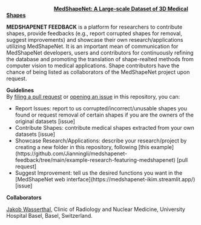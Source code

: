 &emsp;  &emsp; &emsp;  &emsp;  &emsp; &emsp; &emsp;  **[MedShapeNet: A Large-scale Dataset of 3D Medical Shapes](https://medshapenet-ikim.streamlit.app/)** 

**MEDSHAPENET FEEDBACK** is a platform for researchers to contribute shapes, provide feedbacks (e.g., report corrupted shapes for removal, suggest improvements) and showcase their own research/applications utilizing MedShapeNet. It is an important mean of communication for MedShapeNet developers, users and contributors for continuously refining the database and promoting the translation of shape-realted methods from computer vision to medical applications. Shape contributors have the chance of being listed as collaborators of the MedShapeNet project upon request. 


**Guidelines**  <br>
By [filing a pull request](https://github.com/Jianningli/medshapenet-feedback/pulls) or [opening an issue](https://github.com/Jianningli/medshapenet-feedback/issues) in this repository, you can:

<ul>
  <li>Report Issues: report to us corrupted/incorrect/unusable shapes you found or request removal of certain shapes if you are the owners of the original datasets [issue]</li>
  <li>Contribute Shapes: contribute medical shapes extracted from your own datasets [issue]</li>
  <li>Showcase Research/Applications: describe your research/project by creating a new folder in this repository, following [this example](https://github.com/Jianningli/medshapenet-feedback/tree/main/example-research-featuring-medshapenet) [pull request]</li>
  <li>Suggest Improvement: tell us the desired functions you want in the [MedShapeNet web interface](https://medshapenet-ikim.streamlit.app/) [issue]</li>
</ul>



**Collaborators**

[Jakob Wasserthal](https://github.com/wasserth/TotalSegmentator),  Clinic of Radiology and Nuclear Medicine, University Hospital Basel, Basel, Switzerland. <br>
